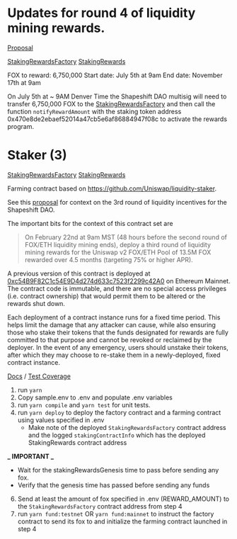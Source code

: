# Updates for round 4 of liquidity mining rewards.

[Proposal](https://snapshot.org/#/shapeshiftdao.eth/proposal/QmXMaKRR8fEtVsMskLtM2b1iZr9HUtQnXzUpMNLWDCM7se)

[StakingRewardsFactory](https://etherscan.io/address/0x7FF786dd10dFCB007FB94A02cAA2aAD5F2b9161c)
[StakingRewards](https://etherscan.io/address/0x24fd7fb95dc742e23dc3829d3e656feeb5f67fa0)

FOX to reward: 6,750,000
Start date: July 5th at 9am
End date: November 17th at 9am

On July 5th at ~ 9AM Denver Time the Shapeshift DAO multisig will need to transfer 6,750,000 FOX to the [StakingRewardsFactory](https://etherscan.io/address/0x7FF786dd10dFCB007FB94A02cAA2aAD5F2b9161c) and then call the function `notifyRewardAmount` with the staking token address 0x470e8de2ebaef52014a47cb5e6af86884947f08c to activate the rewards program. 

# Staker (3)

[StakingRewardsFactory](https://etherscan.io/address/0x2633a99d77c83bbb72af6971547bec9bb59756ee)
[StakingRewards](https://etherscan.io/address/0x212ebf9fd3c10f371557b08e993eaab385c3932b)

Farming contract based on https://github.com/Uniswap/liquidity-staker.

See this [proposal](https://forum.shapeshift.com/t/scp-55-revised-liquidity-mining-lp-token-purchases/1018) for context on the 3rd round of liquidity incentives for the Shapeshift DAO.

The important bits for the context of this contract set are

> On February 22nd at 9am MST (48 hours before the second round of FOX/ETH liquidity mining ends), deploy a third round of liquidity mining rewards for the Uniswap v2 FOX/ETH Pool of 13.5M FOX rewarded over 4.5 months (targeting 75% or higher APR).

A previous version of this contract is deployed at [0xc54B9F82C1c54E9D4d274d633c7523f2299c42A0](https://etherscan.io/address/0xc54B9F82C1c54E9D4d274d633c7523f2299c42A0) on Ethereum Mainnet. The contract code is immutable, and there are no special access privileges (i.e. contract ownership) that would permit them to be altered or the rewards shut down.

Each deployment of a contract instance runs for a fixed time period. This helps limit the damage that any attacker can cause, while also ensuring those who stake their tokens that the funds designated for rewards are fully committed to that purpose and cannot be revoked or reclaimed by the deployer. In the event of any emergency, users should unstake their tokens, after which they may choose to re-stake them in a newly-deployed, fixed contract instance.

[Docs](https://raw.githack.com/shapeshift/fox-staking-unified-history/master/docs/index.html) / [Test Coverage](https://raw.githack.com/shapeshift/fox-staking-unified-history/master/coverage/index.html)

1. run `yarn`
2. Copy sample.env to .env and populate .env variables
3. run `yarn compile` and `yarn test` for unit tests.
4. run `yarn deploy` to deploy the factory contract and a farming contract using values specified in .env
   - Make note of the deployed `StakingRewardsFactory` contract address and the logged `stakingContractInfo` which has the deployed StakingRewards contract address

**_ IMPORTANT _**

- Wait for the stakingRewardsGenesis time to pass before sending any fox.
- Verify that the genesis time has passed before sending any funds

6. Send at least the amount of fox specified in .env (REWARD_AMOUNT) to the `StakingRewardsFactory` contract address from step 4
7. run `yarn fund:testnet` OR `yarn fund:mainnet` to instruct the factory contract to send its fox to and initialize the farming contract launched in step 4
